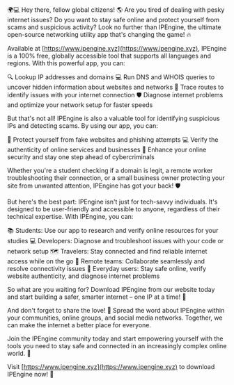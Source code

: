 🌍💻 Hey there, fellow global citizens! 🌎 Are you tired of dealing with pesky internet issues? Do you want to stay safe online and protect yourself from scams and suspicious activity? Look no further than IPEngine, the ultimate open-source networking utility app that's changing the game! 🔥

Available at [https://www.ipengine.xyz](https://www.ipengine.xyz), IPEngine is a 100% free, globally accessible tool that supports all languages and regions. With this powerful app, you can:

🔍 Lookup IP addresses and domains
💻 Run DNS and WHOIS queries to uncover hidden information about websites and networks
📍 Trace routes to identify issues with your internet connection
🛡️ Diagnose internet problems and optimize your network setup for faster speeds

But that's not all! IPEngine is also a valuable tool for identifying suspicious IPs and detecting scams. By using our app, you can:

💪 Protect yourself from fake websites and phishing attempts
💻 Verify the authenticity of online services and businesses
🚀 Enhance your online security and stay one step ahead of cybercriminals

Whether you're a student checking if a domain is legit, a remote worker troubleshooting their connection, or a small business owner protecting your site from unwanted attention, IPEngine has got your back! 🛡️

But here's the best part: IPEngine isn't just for tech-savvy individuals. It's designed to be user-friendly and accessible to anyone, regardless of their technical expertise. With IPEngine, you can:

📚 Students: Use our app to research and verify online resources for your studies
💻 Developers: Diagnose and troubleshoot issues with your code or network setup
🗺️ Travelers: Stay connected and find reliable internet access while on the go
🏢 Remote teams: Collaborate seamlessly and resolve connectivity issues
👥 Everyday users: Stay safe online, verify website authenticity, and diagnose internet problems

So what are you waiting for? Download IPEngine from our website today and start building a safer, smarter internet – one IP at a time! 🔁

And don't forget to share the love! 🤩 Spread the word about IPEngine within your communities, online groups, and social media networks. Together, we can make the internet a better place for everyone.

Join the IPEngine community today and start empowering yourself with the tools you need to stay safe and connected in an increasingly complex online world. 💪

Visit [https://www.ipengine.xyz](https://www.ipengine.xyz) to download IPEngine now! 🚀